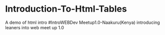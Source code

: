 # Introduction-To-Html-Tables
A demo of html intro #IntroWEBDev Meetup1.0-Naakuru(Kenya)
introducing leaners into web meet up 1.0
